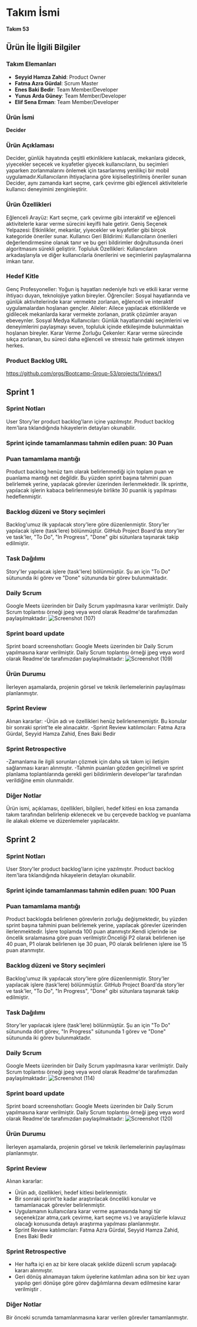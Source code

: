 # Takım İsmi
**Takım 53**

## Ürün İle İlgili Bilgiler

### Takım Elemanları
- **Seyyid Hamza Zahid**: Product Owner
- **Fatma Azra Gürdal**: Scrum Master
- **Enes Baki Bedir**: Team Member/Developer
- **Yunus Arda Güney**: Team Member/Developer
- **Elif Sena Erman**: Team Member/Developer

### Ürün İsmi
**Decider**

### Ürün Açıklaması
Decider, günlük hayatında çeşitli etkinliklere katılacak, mekanlara gidecek, yiyecekler seçecek ve kıyafetler giyecek kullanıcıların, bu seçimleri yaparken zorlanmalarını önlemek için tasarlanmış
yenilikçi bir mobil uygulamadır.Kullanıcıların ihtiyaçlarına göre kişiselleştirilmiş öneriler sunan Decider, aynı zamanda kart seçme, çark çevirme gibi eğlenceli aktivitelerle kullanıcı deneyimini zenginleştirir.

### Ürün Özellikleri
Eğlenceli Arayüz: Kart seçme, çark çevirme gibi interaktif ve eğlenceli aktivitelerle karar verme sürecini keyifli hale getirir.
Geniş Seçenek Yelpazesi: Etkinlikler, mekanlar, yiyecekler ve kıyafetler gibi birçok kategoride öneriler sunar.
Kullanıcı Geri Bildirimi: Kullanıcıların önerileri değerlendirmesine olanak tanır ve bu geri bildirimler doğrultusunda öneri algoritmasını sürekli geliştirir.
Topluluk Özellikleri: Kullanıcıların arkadaşlarıyla ve diğer kullanıcılarla önerilerini ve seçimlerini paylaşmalarına imkan tanır.

### Hedef Kitle
Genç Profesyoneller: Yoğun iş hayatları nedeniyle hızlı ve etkili karar verme ihtiyacı duyan, teknolojiye yatkın bireyler.
Öğrenciler: Sosyal hayatlarında ve günlük aktivitelerinde karar vermekte zorlanan, eğlenceli ve interaktif uygulamalardan hoşlanan gençler.
Aileler: Ailece yapılacak etkinliklerde ve gidilecek mekanlarda karar vermekte zorlanan, pratik çözümler arayan ebeveynler.
Sosyal Medya Kullanıcıları: Günlük hayatlarındaki seçimlerini ve deneyimlerini paylaşmayı seven, topluluk içinde etkileşimde bulunmaktan hoşlanan bireyler.
Karar Verme Zorluğu Çekenler: Karar verme sürecinde sıkça zorlanan, bu süreci daha eğlenceli ve stressiz hale getirmek isteyen herkes.

### Product Backlog URL
https://github.com/orgs/Bootcamp-Group-53/projects/1/views/1

## Sprint 1

### Sprint Notları
User Story'ler product backlog'ların içine yazılmıştır. Product backlog item'lara tıklandığında hikayelerin detayları okunabilir.

### Sprint içinde tamamlanması tahmin edilen puan: 30 Puan

### Puan tamamlama mantığı
Product backlog henüz tam olarak belirlenmediği için toplam puan ve puanlama mantığı net değildir. Bu yüzden sprint başına tahmini puan belirlemek yerine, yapılacak görevler üzerinden ilerlenmektedir. İlk sprintte, yapılacak işlerin kabaca belirlenmesiyle birlikte 30 puanlık iş yapılması hedeflenmiştir.

### Backlog düzeni ve Story seçimleri
Backlog'umuz ilk yapılacak story'lere göre düzenlenmiştir. Story'ler yapılacak işlere (task'lere) bölünmüştür. GitHub Project Board'da story'ler ve task'ler, "To Do", "In Progress", "Done" gibi sütunlara taşınarak takip edilmiştir.

### Task Dağılımı
Story'ler yapılacak işlere (task'lere) bölünmüştür. Şu an için "To Do" sütununda iki görev ve "Done" sütununda bir görev bulunmaktadır.

### Daily Scrum
Google Meets üzerinden bir Daily Scrum yapılmasına karar verilmiştir. Daily Scrum toplantısı örneği jpeg veya word olarak Readme'de tarafımızdan paylaşılmaktadır: 
![Screenshot (107)](https://github.com/user-attachments/assets/b2b03977-958e-470f-86f1-42507e7f6032)


### Sprint board update
Sprint board screenshotları: 
Google Meets üzerinden bir Daily Scrum yapılmasına karar verilmiştir. Daily Scrum toplantısı örneği jpeg veya word olarak Readme'de tarafımızdan paylaşılmaktadır: 
![Screenshot (109)](https://github.com/user-attachments/assets/944612a2-6b86-405f-83e1-f6346a2530f6)

### Ürün Durumu
İlerleyen aşamalarda, projenin görsel ve teknik ilerlemelerinin paylaşılması planlanmıştır.

### Sprint Review
Alınan kararlar: 
-Ürün adı ve özellikleri henüz belirlenememiştir. Bu konular bir sonraki sprint'te ele alınacaktır.
-Sprint Review katılımcıları: Fatma Azra Gürdal, Seyyid Hamza Zahid, Enes Baki Bedir

### Sprint Retrospective
-Zamanlama ile ilgili sorunları çözmek için daha sık takım içi iletişim sağlanması kararı alınmıştır.
-Tahmin puanları gözden geçirilmeli ve sprint planlama toplantılarında gerekli geri bildirimlerin developer'lar tarafından verildiğine emin olunmalıdır.

### Diğer Notlar
Ürün ismi, açıklaması, özellikleri, bilgileri, hedef kitlesi en kısa zamanda takım tarafından belirlenip eklenecek ve bu çerçevede backlog ve puanlama ile alakalı ekleme ve düzenlemeler yapılacaktır.

## Sprint 2

### Sprint Notları
User Story'ler product backlog'ların içine yazılmıştır. Product backlog item'lara tıklandığında hikayelerin detayları okunabilir.

### Sprint içinde tamamlanması tahmin edilen puan: 100 Puan

### Puan tamamlama mantığı
Product backlogda belirlenen görevlerin zorluğu değişmektedir, bu yüzden sprint başına tahmini puan belirlemek yerine, yapılacak görevler üzerinden ilerlenmektedir. İşlere toplamda 100 puan atanmıştır.Kendi içlerinde ise öncelik sıralamasına göre puan verilmiştir.Önceliği P2 olarak belirlenen işe 40 puan, P1 olarak belirlenen işe 30 puan, P0 olarak belirlenen işlere ise 15 puan atanmıştır.

### Backlog düzeni ve Story seçimleri
Backlog'umuz ilk yapılacak story'lere göre düzenlenmiştir. Story'ler yapılacak işlere (task'lere) bölünmüştür. GitHub Project Board'da story'ler ve task'ler, "To Do", "In Progress", "Done" gibi sütunlara taşınarak takip edilmiştir.

### Task Dağılımı
Story'ler yapılacak işlere (task'lere) bölünmüştür. Şu an için "To Do" sütununda dört görev, "In Progress" sütununda 1 görev ve "Done" sütununda iki görev bulunmaktadır.

### Daily Scrum
Google Meets üzerinden bir Daily Scrum yapılmasına karar verilmiştir. Daily Scrum toplantısı örneği jpeg veya word olarak Readme'de tarafımızdan paylaşılmaktadır: 
![Screenshot (114)](https://github.com/user-attachments/assets/3a1f1d55-7e2d-4ed6-aa48-f34be2125ad2)

### Sprint board update
Sprint board screenshotları: 
Google Meets üzerinden bir Daily Scrum yapılmasına karar verilmiştir. Daily Scrum toplantısı örneği jpeg veya word olarak Readme'de tarafımızdan paylaşılmaktadır:
![Screenshot (120)](https://github.com/user-attachments/assets/825f87fd-a864-49a1-b8d8-ca353f13c75c)

### Ürün Durumu
İlerleyen aşamalarda, projenin görsel ve teknik ilerlemelerinin paylaşılması planlanmıştır.

### Sprint Review
Alınan kararlar: 
- Ürün adı, özellikleri, hedef kitlesi belirlenmiştir.
- Bir sonraki sprint'te kadar araştırılacak öncelikli konular ve tamamlanacak görevler belirlenmiştir.
- Uygulamanın kullanıcılara karar verme aşamasında hangi tür seçenek(zar atma,çark çevirme, kart seçme vs.) ve arayüzlerle kılavuz olacağı konusunda detaylı araştırma yapılması planlanmıştır.
- Sprint Review katılımcıları: Fatma Azra Gürdal, Seyyid Hamza Zahid, Enes Baki Bedir

### Sprint Retrospective
- Her hafta içi en az bir kere olacak şekilde düzenli scrum yapılacağı kararı alınmıştır.
- Geri dönüş alınamayan takım üyelerine katılımları adına son bir kez uyarı yapılıp geri dönüşe göre görev dağılımlarına devam edilmesine karar verilmiştir .

### Diğer Notlar
Bir önceki scrumda tamamlanmasına karar verilen görevler tamamlanmıştır.
